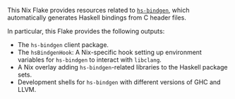 This Nix Flake provides resources related to
[`hs-bindgen`](https://github.com/well-typed/hs-bindgen), which automatically
generates Haskell bindings from C header files.

In particular, this Flake provides the following outputs:
- The `hs-bindgen` client package.
- The `hsBindgenHook`: A Nix-specific hook setting up environment variables for
  `hs-bindgen` to interact with `libclang`.
- A Nix overlay adding `hs-bindgen`-related libraries to the Haskell package sets.
- Development shells for `hs-bindgen` with different versions of GHC and LLVM.
